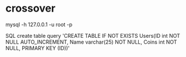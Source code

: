# crossover
mysql -h 127.0.0.1 -u root -p

SQL create table query
'CREATE TABLE IF NOT EXISTS Users(ID int NOT NULL AUTO_INCREMENT, Name varchar(25) NOT NULL, Coins int NOT NULL, PRIMARY KEY (ID))'